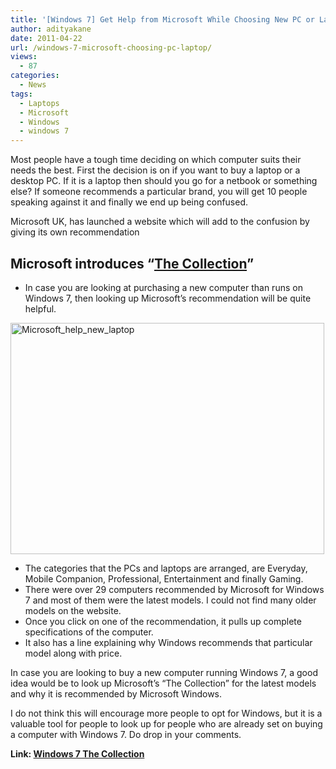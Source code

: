 ```yaml
---
title: '[Windows 7] Get Help from Microsoft While Choosing New PC or Laptop'
author: adityakane
date: 2011-04-22
url: /windows-7-microsoft-choosing-pc-laptop/
views:
  - 87
categories:
  - News
tags:
  - Laptops
  - Microsoft
  - Windows
  - windows 7
---
```

Most people have a tough time deciding on which computer suits their needs the best. First the decision is on if you want to buy a laptop or a desktop PC. If it is a laptop then should you go for a netbook or something else? If someone recommends a particular brand, you will get 10 people speaking against it and finally we end up being confused.

Microsoft UK, has launched a website which will add to the confusion by giving its own recommendation

## Microsoft introduces “<a href="http://www.microsoft.com/uk/windows/thecollection/Default.aspx" onclick="_gaq.push(['_trackEvent', 'outbound-article', 'http://www.microsoft.com/uk/windows/thecollection/Default.aspx', 'The Collection']);" target="_blank">The Collection</a>”

  * In case you are looking at purchasing a new computer than runs on Windows 7, then looking up Microsoft’s recommendation will be quite helpful.

[<img style="background-image: none; padding-left: 0px; padding-right: 0px; display: inline; padding-top: 0px; border-width: 0px;" title="Microsoft_help_new_laptop" src="http://cdn.devilsworkshop.org/files/2011/04/Microsoft_help_new_laptop_thumb.png" border="0" alt="Microsoft_help_new_laptop" width="502" height="370" />][1]

  * The categories that the PCs and laptops are arranged, are Everyday, Mobile Companion, Professional, Entertainment and finally Gaming.
  * There were over 29 computers recommended by Microsoft for Windows 7 and most of them were the latest models. I could not find many older models on the website.
  * Once you click on one of the recommendation, it pulls up complete specifications of the computer.
  * It also has a line explaining why Windows recommends that particular model along with price.

In case you are looking to buy a new computer running Windows 7, a good idea would be to look up Microsoft’s “The Collection” for the latest models and why it is recommended by Microsoft Windows.

I do not think this will encourage more people to opt for Windows, but it is a valuable tool for people to look up for people who are already set on buying a computer with Windows 7. Do drop in your comments.

**Link: <a href="http://www.microsoft.com/uk/windows/thecollection/Default.aspx" onclick="_gaq.push(['_trackEvent', 'outbound-article', 'http://www.microsoft.com/uk/windows/thecollection/Default.aspx', 'Windows 7 The Collection']);" target="_blank">Windows 7 The Collection</a>**

 [1]: http://cdn.devilsworkshop.org/files/2011/04/Microsoft_help_new_laptop.png
